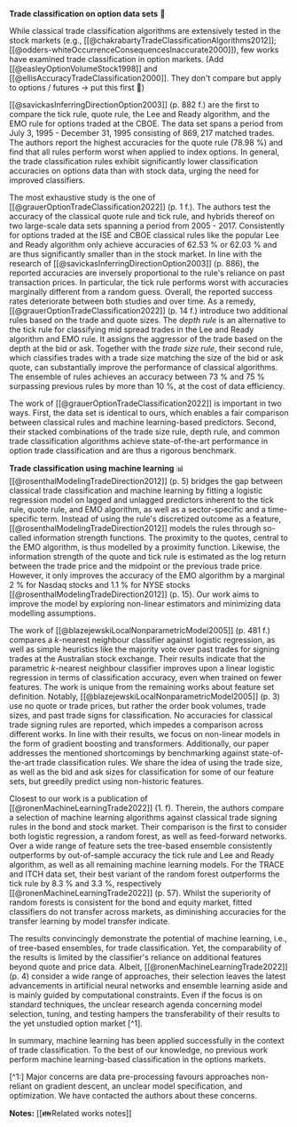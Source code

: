 
**Trade classification on option data sets** 💸

While classical trade classification algorithms are extensively tested in the stock markets (e.g., [[@chakrabartyTradeClassificationAlgorithms2012]]; [[@odders-whiteOccurrenceConsequencesInaccurate2000]]), few works have examined trade classification in option markets.  (Add [[@easleyOptionVolumeStock1998]] and [[@ellisAccuracyTradeClassification2000]]. They don't compare but apply to options / futures -> put this first 🤯)

[[@savickasInferringDirectionOption2003]] (p. 882 f.) are the first to compare the tick rule, quote rule, the Lee and Ready algorithm, and the EMO rule for options traded at the CBOE. The data set spans a period from July 3, 1995 - December 31, 1995 consisting of $869{,}217$ matched trades. The authors report the highest accuracies for the quote rule ($78.98~\%$) and find that all rules perform worst when applied to index options. In general, the trade classification rules exhibit significantly lower classification accuracies on options data than with stock data, urging the need for improved classifiers.

The most exhaustive study is the one of [[@grauerOptionTradeClassification2022]] (p. 1 f.).  The authors test the accuracy of the classical quote rule and tick rule, and hybrids thereof on two large-scale data sets spanning a period from 2005 - 2017. Consistently for options traded at the ISE and CBOE classical rules like the popular Lee and Ready algorithm only achieve accuracies of $62.53~\%$ or $62.03~\%$ and are thus significantly smaller than in the stock market. In line with the research of  [[@savickasInferringDirectionOption2003]] (p. 886), the reported accuracies are inversely proportional to the rule's reliance on past transaction prices. In particular, the tick rule performs worst with accuracies marginally different from a random guess. Overall, the reported success rates deteriorate between both studies and over time. As a remedy, [[@grauerOptionTradeClassification2022]] (p. 14 f.) introduce two additional rules based on the trade and quote sizes. The *depth rule* is an alternative to the tick rule for classifying mid spread trades in the Lee and Ready algorithm and EMO rule. It assigns the aggressor of the trade based on the depth at the bid or ask. Together with the *trade size rule*, their second rule, which classifies trades with a trade size matching the size of the bid or ask quote, can substantially improve the performance of classical algorithms. The ensemble of rules achieves an accuracy between $73~\%$ and $75~\%$ surpassing previous rules by more than $10~\%$, at the cost of data efficiency.

The work of [[@grauerOptionTradeClassification2022]] is important in two ways. First, the data set is identical to ours, which enables a fair comparison between classical rules and machine learning-based predictors. Second, their stacked combinations of the trade size rule, depth rule, and common trade classification algorithms achieve state-of-the-art performance in option trade classification and are thus a rigorous benchmark. 

**Trade classification using machine learning** 📊
[[@rosenthalModelingTradeDirection2012]] (p. 5) bridges the gap between classical trade classification and machine learning by fitting a logistic regression model on lagged and unlagged predictors inherent to the tick rule, quote rule, and EMO algorithm, as well as a sector-specific and a time-specific term. Instead of using the rule's discretized outcome as a feature, [[@rosenthalModelingTradeDirection2012]] models the rules through so-called information strength functions. The proximity to the quotes, central to the EMO algorithm, is thus modelled by a proximity function. Likewise, the information strength of the quote and tick rule is estimated as the log return between the trade price and the midpoint or the previous trade price. However, it only improves the accuracy of the EMO algorithm by a marginal $2~\%$ for Nasdaq stocks and $1.1~\%$ for NYSE stocks [[@rosenthalModelingTradeDirection2012]] (p. 15). Our work aims to improve the model by exploring non-linear estimators and minimizing data modelling assumptions.

The work of [[@blazejewskiLocalNonparametricModel2005]] (p. 481 f.) compares a $k$-nearest neighbour classifier against logistic regression, as well as simple heuristics like the majority vote over past trades for signing trades at the Australian stock exchange. Their results indicate that the parametric $k$-nearest neighbour classifier improves upon a linear logistic regression in terms of classification accuracy, even when trained on fewer features. The work is unique from the remaining works about feature set definition. Notably, [[@blazejewskiLocalNonparametricModel2005]] (p. 3) use no quote or trade prices, but rather the order book volumes, trade sizes, and past trade signs for classification. No accuracies for classical trade signing rules are reported, which impedes a comparison across different works. In line with their results, we focus on non-linear models in the form of gradient boosting and transformers. Additionally, our paper addresses the mentioned shortcomings by benchmarking against state-of-the-art trade classification rules. We share the idea of using the trade size, as well as the bid and ask sizes for classification for some of our feature sets, but greedily predict using non-historic features.

Closest to our work is a publication of [[@ronenMachineLearningTrade2022]] (1. f). Therein, the authors compare a selection of machine learning algorithms against classical trade signing rules in the bond and stock market. Their comparison is the first to consider both logistic regression, a random forest, as well as feed-forward networks. Over a wide range of feature sets the tree-based ensemble consistently outperforms by out-of-sample accuracy the tick rule and Lee and Ready algorithm, as well as all remaining machine learning models. For the TRACE and ITCH data set, their best variant of the random forest outperforms the tick rule by $8.3~\%$ and $3.3~\%$, respectively [[@ronenMachineLearningTrade2022]] (p. 57). Whilst the superiority of random forests is consistent for the bond and equity market, fitted classifiers do not transfer across markets, as diminishing accuracies for the transfer learning by model transfer indicate.

The results convincingly demonstrate the potential of machine learning, i.e., of tree-based ensembles, for trade classification. Yet, the comparability of the results is limited by the classifier's reliance on additional features beyond quote and price data. Albeit, [[@ronenMachineLearningTrade2022]] (p. 4) consider a wide range of approaches, their selection leaves the latest advancements in artificial neural networks and ensemble learning aside and is mainly guided by computational constraints. Even if the focus is on standard techniques, the unclear research agenda concerning model selection, tuning, and testing hampers the transferability of their results to the yet unstudied option market [^1]. 

In summary, machine learning has been applied successfully in the context of trade classification. To the best of our knowledge, no previous work perform machine learning-based classification in the options markets.

[^1:] Major concerns are data pre-processing favours approaches non-reliant on gradient descent, an unclear model specification, and optimization. We have contacted the authors about these concerns.

**Notes:**
[[👪Related works notes]]
